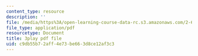 ```yaml
---
content_type: resource
description: ''
file: /media/https%3A/open-learning-course-data-rc.s3.amazonaws.com/2-627-fundamentals-of-photovoltaics-fall-2013/c9db55b72aff4e73be663d8ce12af3c3_W1Wh00CQ-Vc.pdf
file_type: application/pdf
resourcetype: Document
title: 3play pdf file
uid: c9db55b7-2aff-4e73-be66-3d8ce12af3c3
---
```


